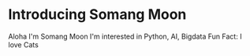 # Introducing Somang Moon
Aloha I'm Somang Moon
I'm interested in Python, AI, Bigdata
Fun Fact: I love Cats
